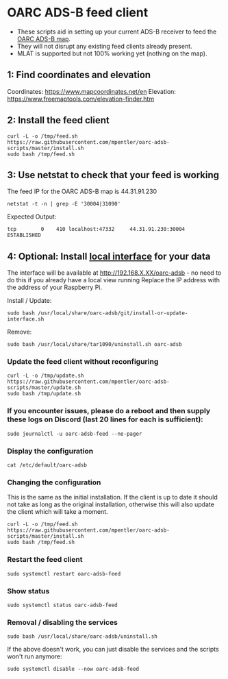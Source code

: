 # OARC ADS-B feed client

- These scripts aid in setting up your current ADS-B receiver to feed the [OARC ADS-B map](https://adsb.oarc.uk/).
- They will not disrupt any existing feed clients already present.
- MLAT is supported but not 100% working yet (nothing on the map).

## 1: Find coordinates and elevation

Coordinates: <https://www.mapcoordinates.net/en>
Elevation: <https://www.freemaptools.com/elevation-finder.htm>

## 2: Install the feed client

```
curl -L -o /tmp/feed.sh https://raw.githubusercontent.com/mpentler/oarc-adsb-scripts/master/install.sh
sudo bash /tmp/feed.sh
```

## 3: Use netstat to check that your feed is working
The feed IP for the OARC ADS-B map is 44.31.91.230

```
netstat -t -n | grep -E '30004|31090'
```
Expected Output:
```
tcp        0    410 localhost:47332     44.31.91.230:30004      ESTABLISHED
```

## 4: Optional: Install [local interface](https://github.com/wiedehopf/tar1090) for your data

The interface will be available at http://192.168.X.XX/oarc-adsb - no need to do this if you already have a local view running
Replace the IP address with the address of your Raspberry Pi.

Install / Update:
```
sudo bash /usr/local/share/oarc-adsb/git/install-or-update-interface.sh
```
Remove:
```
sudo bash /usr/local/share/tar1090/uninstall.sh oarc-adsb
```

### Update the feed client without reconfiguring

```
curl -L -o /tmp/update.sh https://raw.githubusercontent.com/mpentler/oarc-adsb-scripts/master/update.sh
sudo bash /tmp/update.sh
```

### If you encounter issues, please do a reboot and then supply these logs on Discord (last 20 lines for each is sufficient):

```
sudo journalctl -u oarc-adsb-feed --no-pager
```

### Display the configuration

```
cat /etc/default/oarc-adsb
```

### Changing the configuration

This is the same as the initial installation.
If the client is up to date it should not take as long as the original installation,
otherwise this will also update the client which will take a moment.

```
curl -L -o /tmp/feed.sh https://raw.githubusercontent.com/mpentler/oarc-adsb-scripts/master/install.sh
sudo bash /tmp/feed.sh
```

### Restart the feed client

```
sudo systemctl restart oarc-adsb-feed
```

### Show status

```
sudo systemctl status oarc-adsb-feed
```

### Removal / disabling the services

```
sudo bash /usr/local/share/oarc-adsb/uninstall.sh
```

If the above doesn't work, you can just disable the services and the scripts won't run anymore:

```
sudo systemctl disable --now oarc-adsb-feed
```
